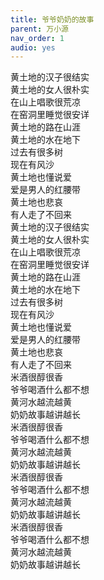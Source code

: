 ```yaml
---
title: 爷爷奶奶的故事
parent: 万小源
nav_order: 1
audio: yes
---
```


黄土地的汉子很结实  
黄土地的女人很朴实  
在山上唱歌很荒凉  
在窑洞里睡觉很安详  
黄土地的路在山涯  
黄土地的水在地下  
过去有很多树  
现在有风沙  
黄土地也懂说爱  
爱是男人的红腰带  
黄土地也悲哀  
有人走了不回来  
黄土地的汉子很结实  
黄土地的女人很朴实  
在山上唱歌很荒凉  
在窑洞里睡觉很安详  
黄土地的路在山涯  
黄土地的水在地下  
过去有很多树  
现在有风沙  
黄土地也懂说爱  
爱是男人的红腰带  
黄土地也悲哀  
有人走了不回来  
米酒很醇很香  
爷爷喝酒什么都不想  
黄河水越流越黄  
奶奶故事越讲越长  
米酒很醇很香  
爷爷喝酒什么都不想  
黄河水越流越黄  
奶奶故事越讲越长  
米酒很醇很香  
爷爷喝酒什么都不想  
黄河水越流越黄  
奶奶故事越讲越长  
米酒很醇很香  
爷爷喝酒什么都不想  
黄河水越流越黄  
奶奶故事越讲越长